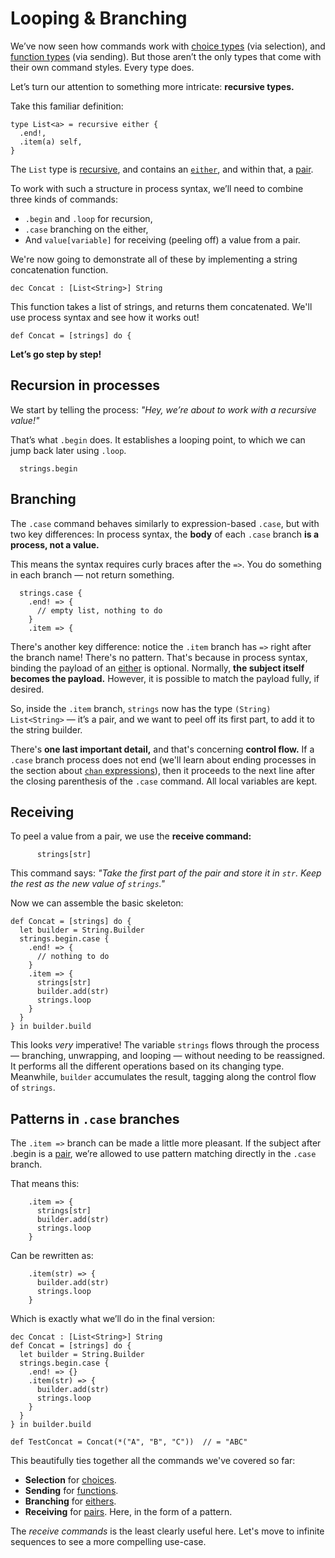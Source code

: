 # Looping & Branching

We’ve now seen how commands work with [choice types](../types/choice.md) (via selection),
and [function types](../types/function.md) (via sending). But those aren’t the only types that
come with their own command styles. Every type does.

Let’s turn our attention to something more intricate: **recursive types.**

Take this familiar definition:

```par
type List<a> = recursive either {
  .end!,
  .item(a) self,
}
```

The `List` type is [recursive](../types/recursive.md), and contains an
[`either`](../types/either.md), and within that, a [pair](../types/pair.md).

To work with such a structure in process syntax, we’ll need to combine three kinds of commands:

- `.begin` and `.loop` for recursion,
- `.case` branching on the either,
- And `value[variable]` for receiving (peeling off) a value from a pair.

We're now going to demonstrate all of these by implementing a string concatenation function.

```par
dec Concat : [List<String>] String
```

This function takes a list of strings, and returns them concatenated. We'll use process syntax and
see how it works out!

```par
def Concat = [strings] do {
```

**Let’s go step by step!**

## Recursion in processes

We start by telling the process: _"Hey, we’re about to work with a recursive value!"_

That’s what `.begin` does. It establishes a looping point, to which we can jump back later
using `.loop`.

```par
  strings.begin
```

## Branching

The `.case` command behaves similarly to expression-based `.case`, but with two key differences:
In process syntax, the **body** of each `.case` branch **is a process, not a value.**

This means the syntax requires curly braces after the `=>`. You do something in each branch —
not return something.

```par
  strings.case {
    .end! => {
      // empty list, nothing to do
    }
    .item => {
```

There's another key difference: notice the `.item` branch has `=>` right after the branch name!
There's no pattern. That's because in process syntax, binding the payload of an
[either](../types/either.md) is optional. Normally, **the subject itself becomes the payload.**
However, it is possible to match the payload fully, if desired.

So, inside the `.item` branch, `strings` now has the type `(String) List<String>` — it’s a pair, and
we want to peel off its first part, to add it to the string builder.

There's **one last important detail,** and that's concerning **control flow.** If a `.case`
branch process does not end (we'll learn about ending processes in the section about
[`chan` expressions](../chan_expression.md)), then it proceeds to the next line after the closing
parenthesis of the `.case` command. All local variables are kept.

## Receiving

To peel a value from a pair, we use the **receive command:**

```par
      strings[str]
```

This command says:
_"Take the first part of the pair and store it in `str`. Keep the rest as the new value of `strings`."_

Now we can assemble the basic skeleton:

```par
def Concat = [strings] do {
  let builder = String.Builder
  strings.begin.case {
    .end! => {
      // nothing to do
    }
    .item => {
      strings[str]
      builder.add(str)
      strings.loop
    }
  }
} in builder.build
```

This looks _very_ imperative! The variable `strings` flows through the process —
branching, unwrapping, and looping — without needing to be reassigned. It performs all the
different operations based on its changing type. Meanwhile, `builder` accumulates the result,
tagging along the control flow of `strings`.

## Patterns in `.case` branches

The `.item =>` branch can be made a little more pleasant. If the subject after .begin is a
[pair](../types/pair.md), we’re allowed to use pattern matching directly in the `.case` branch.

That means this:

```par
    .item => {
      strings[str]
      builder.add(str)
      strings.loop
    }
```

Can be rewritten as:

```par
    .item(str) => {
      builder.add(str)
      strings.loop
    }
```

Which is exactly what we’ll do in the final version:

```par
dec Concat : [List<String>] String
def Concat = [strings] do {
  let builder = String.Builder
  strings.begin.case {
    .end! => {}
    .item(str) => {
      builder.add(str)
      strings.loop
    }
  }
} in builder.build

def TestConcat = Concat(*("A", "B", "C"))  // = "ABC"
```

This beautifully ties together all the commands we've covered so far:
- **Selection** for [choices](../types/choice.md).
- **Sending** for [functions](../types/function.md).
- **Branching** for [eithers](../types/either.md).
- **Receiving** for [pairs](../types/pair.md). Here, in the form of a pattern.

The _receive commands_ is the least clearly useful here. Let's move to infinite sequences to see a
more compelling use-case.
